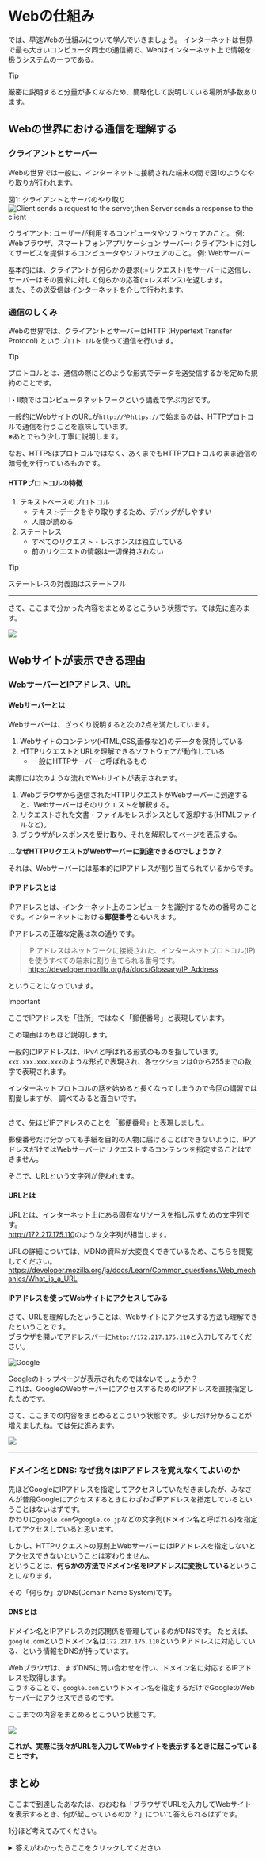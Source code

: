 # Webの仕組み

では、早速Webの仕組みについて学んでいきましょう。
インターネットは世界で最も大きいコンピュータ同士の通信網で、Webはインターネット上で情報を扱うシステムの一つである。

> [!TIP]
> 厳密に説明すると分量が多くなるため、簡略化して説明している場所が多数あります。

## Webの世界における通信を理解する

### クライアントとサーバー

Webの世界では一般に、インターネットに接続された端末の間で図1のようなやり取りが行われます。

図1: クライアントとサーバのやり取り
![Client sends a request to the server,then Server sends a response to the client](../images/req_res.png)

クライアント: ユーザーが利用するコンピュータやソフトウェアのこと。 例: Webブラウザ、スマートフォンアプリケーション
サーバー: クライアントに対してサービスを提供するコンピュータやソフトウェアのこと。 例: Webサーバー

基本的には、クライアントが何らかの要求(:=リクエスト)をサーバーに送信し、サーバーはその要求に対して何らかの応答(:=レスポンス)を返します。<br>
また、その送受信はインターネットを介して行われます。

### 通信のしくみ

Webの世界では、クライアントとサーバーはHTTP (Hypertext Transfer Protocol) というプロトコルを使って通信を行います。

> [!TIP]
> プロトコルとは、通信の際にどのような形式でデータを送受信するかを定めた規約のことです。
>
> Ⅰ・Ⅱ類ではコンピュータネットワークという講義で学ぶ内容です。

一般的にWebサイトのURLが`http://`や`https://`で始まるのは、HTTPプロトコルで通信を行うことを意味しています。<br>
※あとでもう少し丁寧に説明します。

なお、HTTPSはプロトコルではなく、あくまでもHTTPプロトコルのまま通信の暗号化を行っているものです。

#### HTTPプロトコルの特徴

1. テキストベースのプロトコル
   - テキストデータをやり取りするため、デバッグがしやすい
   - 人間が読める
2. ステートレス
   - すべてのリクエスト・レスポンスは独立している
   - 前のリクエストの情報は一切保持されない

> [!TIP]
> ステートレスの対義語はステートフル

---

さて、ここまで分かった内容をまとめるとこういう状態です。では先に進みます。

![](../images/web_1.png)

## Webサイトが表示できる理由

### WebサーバーとIPアドレス、URL

#### Webサーバーとは

Webサーバーは、ざっくり説明すると次の2点を満たしています。

1. Webサイトのコンテンツ(HTML,CSS,画像など)のデータを保持している
2. HTTPリクエストとURLを理解できるソフトウェアが動作している
   - 一般にHTTPサーバーと呼ばれるもの

実際には次のような流れでWebサイトが表示されます。

1. Webブラウザから送信されたHTTPリクエストがWebサーバーに到達すると、Webサーバーはそのリクエストを解釈する。
2. リクエストされた文書・ファイルをレスポンスとして返却する(HTMLファイルなど)。
3. ブラウザがレスポンスを受け取り、それを解釈してページを表示する。

**...なぜHTTPリクエストがWebサーバーに到達できるのでしょうか？**

それは、Webサーバーには基本的にIPアドレスが割り当てられているからです。<br>

#### IPアドレスとは

IPアドレスとは、インターネット上のコンピュータを識別するための番号のことです。インターネットにおける**郵便番号**ともいえます。

IPアドレスの正確な定義は次の通りです。

> IP アドレスはネットワークに接続された、インターネットプロトコル(IP) を使うすべての端末に割り当てられる番号です。<br>
> <https://developer.mozilla.org/ja/docs/Glossary/IP_Address>

ということになっています。

> [!IMPORTANT]
> ここでIPアドレスを「住所」ではなく「郵便番号」と表現しています。
>
> この理由はのちほど説明します。

一般的にIPアドレスは、IPv4と呼ばれる形式のものを指しています。
`xxx.xxx.xxx.xxx`のような形式で表現され、各セクションは0から255までの数字で表現されます。

インターネットプロトコルの話を始めると長くなってしまうので今回の講習では割愛しますが、
調べてみると面白いです。

---

さて、先ほどIPアドレスのことを「郵便番号」と表現しました。

郵便番号だけ分かっても手紙を目的の人物に届けることはできないように、IPアドレスだけではWebサーバーにリクエストするコンテンツを指定することはできません。

そこで、URLという文字列が使われます。

#### URLとは

URLとは、インターネット上にある固有なリソースを指し示すための文字列です。<br>
<http://172.217.175.110>のような文字列が相当します。

URLの詳細については、MDNの資料が大変良くできているため、こちらを閲覧してください。<br>
<https://developer.mozilla.org/ja/docs/Learn/Common_questions/Web_mechanics/What_is_a_URL>

#### IPアドレスを使ってWebサイトにアクセスしてみる

さて、URLを理解したということは、Webサイトにアクセスする方法も理解できたということです。<br>
ブラウザを開いてアドレスバーに`http://172.217.175.110`と入力してみてください。

![Google](../images/google.png)

Googleのトップページが表示されたのではないでしょうか？<br>
これは、GoogleのWebサーバーにアクセスするためのIPアドレスを直接指定したためです。

さて、ここまでの内容をまとめるとこういう状態です。
少しだけ分かることが増えましたね。では先に進みます。

![](../images/web_2.png)

---

### ドメイン名とDNS: なぜ我々はIPアドレスを覚えなくてよいのか

先ほどGoogleにIPアドレスを指定してアクセスしていただきましたが、みなさんが普段GoogleにアクセスするときにわざわざIPアドレスを指定しているということはないはずです。<br>
かわりに`google.com`や`google.co.jp`などの文字列(ドメイン名と呼ばれる)を指定してアクセスしていると思います。

しかし、HTTPリクエストの原則上WebサーバーにはIPアドレスを指定しないとアクセスできないということは変わりません。<br>
ということは、**何らかの方法でドメイン名をIPアドレスに変換している**ということになります。

その「何らか」がDNS(Domain Name System)です。

#### DNSとは

ドメイン名とIPアドレスの対応関係を管理しているのがDNSです。
たとえば、`google.com`というドメイン名は`172.217.175.110`というIPアドレスに対応している、という情報をDNSが持っています。

Webブラウザは、まずDNSに問い合わせを行い、ドメイン名に対応するIPアドレスを取得します。<br>
こうすることで、`google.com`というドメイン名を指定するだけでGoogleのWebサーバーにアクセスできるのです。

ここまでの内容をまとめるとこういう状態です。

![](../images/web_3.png)

**これが、実際に我々がURLを入力してWebサイトを表示するときに起こっていることです。**

## まとめ

ここまで到達したあなたは、おおむね「ブラウザでURLを入力してWebサイトを表示するとき、何が起こっているのか？」について答えられるはずです。

1分ほど考えてみてください。

<details>
<summary>答えがわかったらここをクリックしてください</summary>
1. Webブラウザは、URLに指定されたドメイン名をDNSに問い合わせ、対応するIPアドレスを取得する。<br>
2. Webブラウザは、取得したIPアドレスにHTTPリクエストを送信する。<br>
3. Webサーバーは、リクエストされたコンテンツをレスポンスとして返却する。<br>
4. Webブラウザは、レスポンスを受け取り、それを解釈してページを表示する。<br>
</details>
